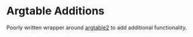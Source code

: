 # Argtable Additions

Poorly written wrapper around [argtable2](http://argtable.sourceforge.net/) to add additional functionality.
